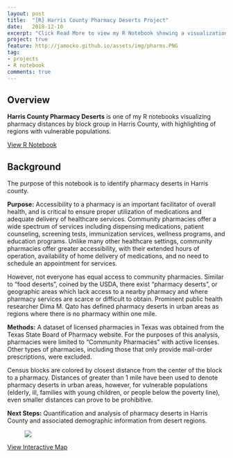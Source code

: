 ```yaml
---
layout: post
title:  "[R] Harris County Pharmacy Deserts Project"
date:   2018-12-10
excerpt: "Click Read More to view my R Notebook showing a visualization of closest pharmacy distances by block group in Harris County"
project: true
feature: http://jamocko.github.io/assets/img/pharms.PNG
tag:
- projects
- R notebook
comments: true
---
```


## Overview
<b>Harris County Pharmacy Deserts</b> is one of my R notebooks visualizing pharmacy distances by block group in Harris County, with highlighting of regions with vulnerable populations.  

<div markdown="0"><a href="http://juliemocko.com/notebooks/harris-county-pharmacy-deserts/" class="btn btn-info">View R Notebook</a></div> 

## Background
The purpose of this notebook is to identify pharmacy deserts in Harris county.

**Purpose:** Accessibility to a pharmacy is an important facilitator of overall health, and is critical to ensure proper utilization of medications and adequate delivery of healthcare services. Community pharmacies offer a wide spectrum of services including dispensing medications, patient counseling, screening tests, immunization services, wellness programs, and education programs. Unlike many other healthcare settings, community pharmacies offer greater accessibility, with their extended hours of operation, availability of home delivery of medications, and no need to schedule an appointment for services.

However, not everyone has equal access to community pharmacies. Similar to “food deserts”, coined by the USDA, there exist “pharmacy deserts”, or geographic areas which lack access to a nearby pharmacy and where pharmacy services are scarce or difficult to obtain. Prominent public health researcher Dima M. Qato has defined pharmacy deserts in urban areas as regions where there is no pharmacy within one mile.

**Methods:** A dataset of licensed pharmacies in Texas was obtained from the Texas State Board of Pharmacy website. For the purposes of this analysis, pharmacies were limited to “Community Pharmacies” with active licenses. Other types of pharmacies, including those that only provide mail-order prescriptions, were excluded.

Census blocks are colored by closest distance from the center of the block to a pharmacy. Distances of greater than 1 mile have been used to denote pharmacy deserts in urban areas, however, for vulnerable populations (elderly, ill, families with young children, or people below the poverty line), even smaller distances can prove to be prohibitive.

**Next Steps:** Quantification and analysis of pharmacy deserts in Harris County and associated demographic information from desert regions. 

<figure>
	<a href="http://juliemocko.com/notebooks/harris-county-pharmacy-deserts/map/"><img src="http://jamocko.github.io/assets/img/pharms.PNG"></a>
</figure>

<div markdown="0"><a href="http://juliemocko.com/notebooks/harris-county-pharmacy-deserts/map/" class="btn btn-info">View Interactive Map</a></div>
